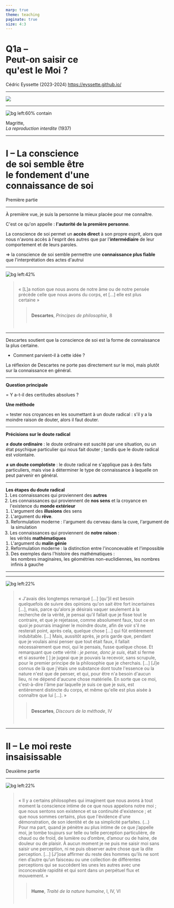 ```yaml
---
marp: true
theme: teaching
paginate: true
size: 4:3
---
```


<!-- _class: titre -->

# Q1a – <br>Peut-on saisir ce<br>qu'est le Moi ? <!-- fit -->
Cédric Eyssette (2023-2024)
https://eyssette.github.io/


---
<!-- _class: i1t0 pp -->

![](https://d2r55xnwy6nx47.cloudfront.net/uploads/2018/12/MirrorMonkey_AndreMouton_2880x1620.jpg)


<!-- Conscience :
conscience morale
"cas de conscience", "avoir mauvaise conscience", "avoir la conscience tranquille", "avoir un poids sur la conscience", "avoir sa conscience pour soi"
capacité de juger du bien et du mal et de juger ses propres actes

conscience psychologique
"prendre conscience", "perdre conscience", "j'en ai bien conscience"
une forme de connaissance directe présente à l'esprit

Une forme de connaissance présente à l'esprit sur le moment présent

conscience du monde extérieur / conscience de soi-même
sous la forme de représentations mentales (conscience d'accès) / sous la forme de sensations, d'une expérience vécue, un certain ressenti subjectif intérieur (conscience phénoménale)
conscience immédiate / conscience réfléchie
premier ordre (conscience de X) / second ordre (conscience d'avoir conscience de X)


Termes liés : 
"avoir une conscience politique"
-->


---
<!-- _class: pp fp-->
![bg left:60% contain](https://www.moma.org/d/assets/W1siZiIsIjIwMTgvMTAvMzEvMnkzOXFvdGNheV85MTk2OC5qcGciXSxbInAiLCJjb252ZXJ0IiwiLXF1YWxpdHkgOTAgLXJlc2l6ZSAyMDAweDIwMDBcdTAwM2UiXV0/91968.jpg?sha=05e2fc3bb98b6deb)

Magritte,<br>_La reproduction interdite_ (1937)

---
<!-- _class: partie -->
# I – La conscience <br>de soi semble être<br> le fondement d'une <br>connaissance de soi <!-- fit -->
Première partie


---
<!-- _class: fppp -->
À première vue, je suis la personne la mieux placée pour me connaître.

<span data-marpit-fragment="1">C'est ce qu'on appelle : **l'autorité de la première personne**.</span>

<span data-marpit-fragment="2">La conscience de soi permet un **accès direct** à son propre esprit, alors que nous n'avons accès à l'esprit des autres que par l'**intermédiaire** de leur comportement et de leurs paroles.</span>

<span data-marpit-fragment="3">&rArr; la conscience de soi semble permettre une **connaissance plus fiable** que l'interprétation des actes d'autrui</span>


---
<!-- _class: citationC -->

![bg left:42%](https://upload.wikimedia.org/wikipedia/commons/7/73/Frans_Hals_-_Portret_van_Ren%C3%A9_Descartes.jpg)

> « [L]a notion que nous avons de notre âme ou de notre pensée précède celle que nous avons du corps, et […] elle est plus certaine »
>> **Descartes**, _Principes de philosophie_, 8


---
<!-- _class:  -->
Descartes soutient que la conscience de soi est la forme de connaissance la plus certaine.

- Comment parvient-il à cette idée ?

<span data-marpit-fragment="1">La réflexion de Descartes ne porte pas directement sur le moi, mais plutôt sur la connaissance en général.</span>

<!-- on retrouvera Descartes dans la dernière séquence de l'année qui portera sur ce type de sujets -->

---
<!-- _class:  -->
#### Question principale
<span data-marpit-fragment="1">= Y a-t-il des certitudes absolues ?</span>

#### <span data-marpit-fragment="2">Une méthode</span>
<span data-marpit-fragment="3">= tester nos croyances en les soumettant à un doute radical :</span><span data-marpit-fragment="4"> s'il y a la moindre raison de douter, alors il faut douter.</span>


---
<!-- _class: fpppppp -->
#### Précisions sur le doute radical

**≠ doute ordinaire** : le doute ordinaire est suscité par une situation, ou un état psychique particulier qui nous fait douter ; tandis que le doute radical est volontaire.

**≠ un doute complotiste** : le doute radical ne s'applique pas à des faits particuliers, mais vise à déterminer le type de connaissance à laquelle on peut parvenir en général.


---
<!-- _class: fmmmmmm -->
<style scoped>
h4 {margin-bottom:0; margin-top:0.5em!important}
ol {margin-top:0}
ol li {margin-left:-0.75em; }
ol li li {margin-left:-1.5em; line-height:1.2em; margin-right:-2em;}
</style>
#### Les étapes du doute radical

1) Les connaissances qui proviennent des **autres**
2) Les connaissances qui proviennent de **nos sens** et la croyance en l'existence du **monde extérieur**
	1) L'argument des **illusions** des sens
	2) L'argument du **rêve**.
	3) Reformulation moderne : l'argument du cerveau dans la cuve, <span data-marpit-fragment="1">l'argument de la simulation</span>
3) Les connaissances qui proviennent de **notre raison** : <br>les vérités **mathématiques**
	1) L'argument du **malin génie**
	2) Reformulation moderne : la distinction entre l'inconcevable et l'impossible
	3) Des exemples dans l'histoire des mathématiques : <br><span data-marpit-fragment="2">les nombres imaginaires</span><span data-marpit-fragment="3">, les géométries non-euclidiennes</span><span data-marpit-fragment="4">, les nombres infinis à gauche</span>


---
<!-- _class:  -->


---
<!-- _class: citationC fmmmmmm -->
<style scoped>
blockquote{padding:2px 15px}
blockquote blockquote{padding-top:0.3em!important;}
</style>
![bg left:22%](https://upload.wikimedia.org/wikipedia/commons/7/73/Frans_Hals_-_Portret_van_Ren%C3%A9_Descartes.jpg)

><span data-marpit-fragment="1">« J'avais dès longtemps remarqué […] [qu']il est besoin quelquefois de suivre des opinions qu'on sait être fort incertaines […],</span><span data-marpit-fragment="2"> mais, parce qu'alors je désirais vaquer seulement à la recherche de la vérité, je pensai qu'il fallait que je fisse tout le contraire, et que je rejetasse, comme absolument faux, tout ce en quoi je pourrais imaginer le moindre doute, afin de voir s'il ne resterait point, après cela, quelque chose […] qui fût entièrement indubitable. […]</span>
><span data-marpit-fragment="3">Mais, aussitôt après, je pris garde que, pendant que je voulais ainsi penser que tout était faux, il fallait nécessairement que moi, qui le pensais, fusse quelque chose. Et remarquant que cette vérité : _je pense, donc je suis_, était si ferme et si assurée [ ] je jugeai que je pouvais la recevoir, sans scrupule, pour le premier principe de la philosophie que je cherchais.</span>
><span data-marpit-fragment="4">[…] [J]e connus de là que j'étais une substance dont toute l'essence ou la nature n'est que de penser, et qui, pour être n'a besoin d'aucun lieu, ni ne dépend d'aucune chose matérielle. En sorte que ce moi, c'est-à-dire l'âme par laquelle je suis ce que je suis, est entièrement distincte du corps, et même qu'elle est plus aisée à connaître que lui […]. »</span>
>>**Descartes**, _Discours de la méthode_, IV

---
<!-- _class: partie -->
# II – Le moi reste <br>insaisissable <!-- fit -->
Deuxième partie


<!-- 
Expérience :
* cherchez un stylo dans votre trousse
* cherchez votre moi intérieur

Pourquoi est-ce différent ?


Il y a une différence entre chercher un stylo dans une trousse et chercher son propre moi intérieur :
- le moi n'est pas une chose extérieure qu'on peut localiser précisément dans l'espace (le cerveau ≠ le moi)
- on n'a pas une idée préalable précise de ce qu'est le moi (pas de définition stable)
- le moi n'a pas des contours précis qui permettraient de le saisir (indétermination du moi, caractère fluctuant du moi)

 -->

---
<!-- _class: citationC fmmmm -->
![bg left:22%](https://upload.wikimedia.org/wikipedia/commons/thumb/e/ea/Painting_of_David_Hume.jpg/520px-Painting_of_David_Hume.jpg)

><span data-marpit-fragment="1">« Il y a certains philosophes qui imaginent que nous avons à tout moment la conscience intime de ce que nous appelons notre moi ; que nous sentons son existence et sa continuité d'existence ; et que nous sommes certains, plus que l'évidence d'une démonstration, de son identité et de sa simplicité parfaites. (…)</span>
><span data-marpit-fragment="2">Pour ma part, quand je pénètre au plus intime de ce que j’appelle moi, je tombe toujours sur telle ou telle perception particulière, de chaud ou de froid, de lumière ou d’ombre, d’amour ou de haine, de douleur ou de plaisir. À aucun moment je ne puis me saisir moi sans saisir une perception, ni ne puis observer autre chose que la dite perception.</span><span data-marpit-fragment="3"> […] [J’]ose affirmer du reste des hommes qu’ils ne sont rien d’autre qu’un faisceau ou une collection de différentes perceptions qui se succèdent les unes les autres avec une inconcevable rapidité et qui sont dans un perpétuel flux et mouvement. »</span>
>>**Hume**, _Traité de la nature humaine_, I, IV, VI


<!-- 

 -->

<!-- 

Comparaison avec le bouddhisme : 
https://josephsoleary.typepad.com/my_weblog/2012/12/hume-et-le-bouddhisme.html
https://encyclo-philo.fr/bouddhisme-a#doctrnonsoi
https://plato.stanford.edu/entries/buddha/#NonSel

https://www.youtube.com/watch?v=XeZDt43Pij8

 -->
